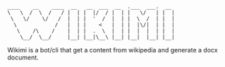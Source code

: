 ```
____    __    ____  __   __  ___  __  .___  ___.  __  
\   \  /  \  /   / |  | |  |/  / |  | |   \/   | |  | 
 \   \/    \/   /  |  | |  '  /  |  | |  \  /  | |  | 
  \            /   |  | |    <   |  | |  |\/|  | |  | 
   \    /\    /    |  | |  .  \  |  | |  |  |  | |  | 
    \__/  \__/     |__| |__|\__\ |__| |__|  |__| |__|                                                   

```
Wikimi is a bot/cli that get a content from wikipedia and generate a docx document.
